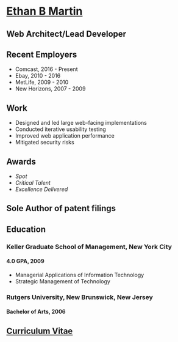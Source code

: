 # [Ethan B Martin](mailto:ethan@pilatch.com)
## Web Architect/Lead Developer

## Recent Employers

- Comcast, 2016 - Present
- Ebay, 2010 - 2016
- MetLife, 2009 - 2010
- New Horizons, 2007 - 2009

## Work

- Designed and led large web-facing implementations
- Conducted iterative usability testing
- Improved web application performance
- Mitigated security risks

## Awards

- _Spot_
- _Critical Talent_
- _Excellence Delivered_

## Sole Author of patent filings

## Education

### Keller Graduate School of Management, New York City

#### 4.0 GPA, 2009

- Managerial Applications of Information Technology
- Strategic Management of Technology

### Rutgers University, New Brunswick, New Jersey

#### Bachelor of Arts, 2006

## [Curriculum Vitae](https://github.com/Pilatch/my-resume/blob/master/Curriculum-Vitae.md)
